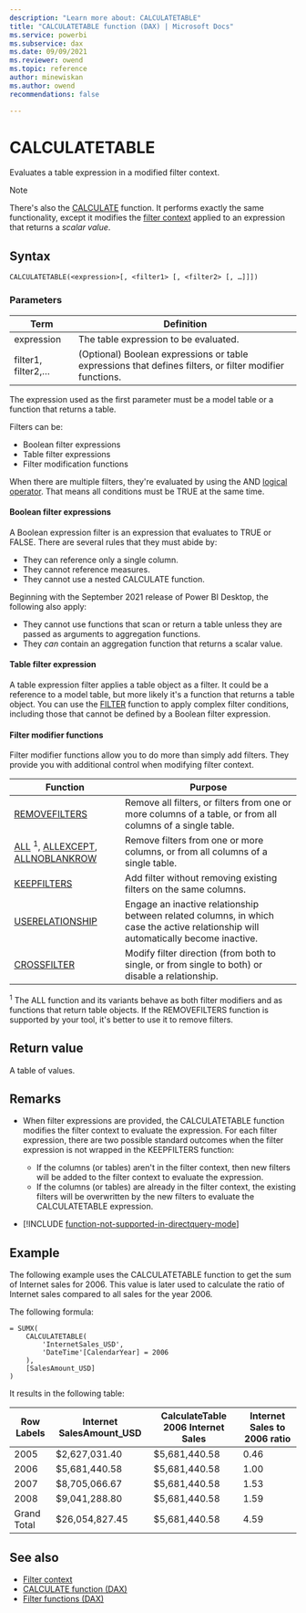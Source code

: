 ```yaml
---
description: "Learn more about: CALCULATETABLE"
title: "CALCULATETABLE function (DAX) | Microsoft Docs"
ms.service: powerbi 
ms.subservice: dax
ms.date: 09/09/2021
ms.reviewer: owend
ms.topic: reference
author: minewiskan
ms.author: owend 
recommendations: false

---
```

# CALCULATETABLE

Evaluates a table expression in a modified filter context.

> [!NOTE]
> There's also the [CALCULATE](calculate-function-dax.md) function. It performs exactly the same functionality, except it modifies the [filter context](dax-overview.md#filter-context) applied to an expression that returns a _scalar value_.
>
>

## Syntax  

```dax
CALCULATETABLE(<expression>[, <filter1> [, <filter2> [, …]]])
```

### Parameters

|Term|Definition|  
|--------|--------------|  
|expression|The table expression to be evaluated.|
|filter1, filter2,…|(Optional) Boolean expressions or table expressions that defines filters, or filter modifier functions.|

The expression used as the first parameter must be a model table or a function that returns a table.

Filters can be:

- Boolean filter expressions
- Table filter expressions
- Filter modification functions

When there are multiple filters, they're evaluated by using the AND [logical operator](dax-operator-reference.md#logical-operators). That means all conditions must be TRUE at the same time.

#### Boolean filter expressions

A Boolean expression filter is an expression that evaluates to TRUE or FALSE. There are several rules that they must abide by:

- They can reference only a single column.
- They cannot reference measures.
- They cannot use a nested CALCULATE function.

Beginning with the September 2021 release of Power BI Desktop, the following also apply:

- They cannot use functions that scan or return a table unless they are passed as arguments to aggregation functions.
- They *can* contain an aggregation function that returns a scalar value.

#### Table filter expression

A table expression filter applies a table object as a filter. It could be a reference to a model table, but more likely it's a function that returns a table object. You can use the [FILTER](filter-function-dax.md) function to apply complex filter conditions, including those that cannot be defined by a Boolean filter expression.

#### Filter modifier functions

Filter modifier functions allow you to do more than simply add filters. They provide you with additional control when modifying filter context.

|Function|Purpose|
|--------|--------------|
|[REMOVEFILTERS](removefilters-function-dax.md)|Remove all filters, or filters from one or more columns of a table, or from all columns of a single table.|
|[ALL](all-function-dax.md) <sup>1</sup>, [ALLEXCEPT](allexcept-function-dax.md), [ALLNOBLANKROW](allnoblankrow-function-dax.md)|Remove filters from one or more columns, or from all columns of a single table.|
|[KEEPFILTERS](keepfilters-function-dax.md)|Add filter without removing existing filters on the same columns.|
|[USERELATIONSHIP](userelationship-function-dax.md)|Engage an inactive relationship between related columns, in which case the active relationship will automatically become inactive.|
|[CROSSFILTER](crossfilter-function.md)|Modify filter direction (from both to single, or from single to both) or disable a relationship.|

<sup>1</sup> The ALL function and its variants behave as both filter modifiers and as functions that return table objects. If the REMOVEFILTERS function is supported by your tool, it's better to use it to remove filters.

## Return value

A table of values.

## Remarks

- When filter expressions are provided, the CALCULATETABLE function modifies the filter context to evaluate the expression. For each filter expression, there are two possible standard outcomes when the filter expression is not wrapped in the KEEPFILTERS function:
  - If the columns (or tables) aren't in the filter context, then new filters will be added to the filter context to evaluate the expression.
  - If the columns (or tables) are already in the filter context, the existing filters will be overwritten by the new filters to evaluate the CALCULATETABLE expression.

- [!INCLUDE [function-not-supported-in-directquery-mode](includes/function-not-supported-in-directquery-mode.md)]

## Example

The following example uses the CALCULATETABLE function to get the sum of Internet sales for 2006. This value is later used to calculate the ratio of Internet sales compared to all sales for the year 2006.  

The following formula:

```dax
= SUMX(
    CALCULATETABLE(
        'InternetSales_USD',
        'DateTime'[CalendarYear] = 2006
    ),
    [SalesAmount_USD]
)  
```

It results in the following table:

|Row Labels|Internet SalesAmount_USD|CalculateTable 2006 Internet Sales|Internet Sales to 2006 ratio|  
|--------------|-----------------------------|--------------------------------------|--------------------------------|  
|2005|$2,627,031.40|$5,681,440.58|0.46|  
|2006|$5,681,440.58|$5,681,440.58|1.00|  
|2007|$8,705,066.67|$5,681,440.58|1.53|  
|2008|$9,041,288.80|$5,681,440.58|1.59|  
|Grand Total|$26,054,827.45|$5,681,440.58|4.59|  

## See also

- [Filter context](dax-overview.md#filter-context)
- [CALCULATE function (DAX)](calculate-function-dax.md)
- [Filter functions (DAX)](filter-functions-dax.md)

